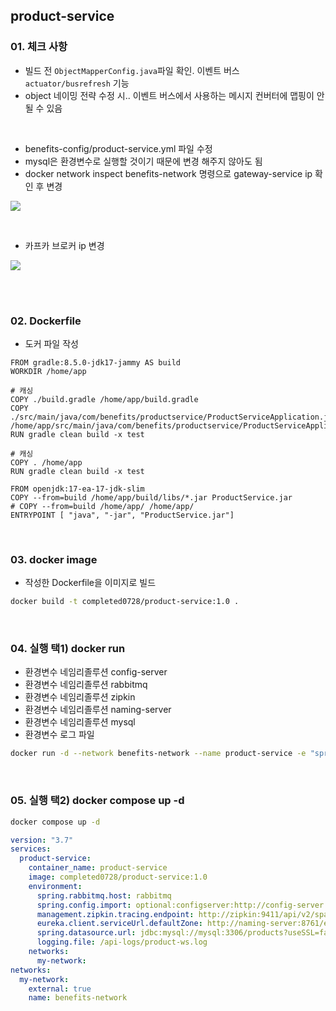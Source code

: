 ## product-service

### 01. 체크 사항

- 빌드 전 `ObjectMapperConfig.java`파일 확인. 이벤트 버스 `actuator/busrefresh` 기능
- object 네이밍 전략 수정 시.. 이벤트 버스에서 사용하는 메시지 컨버터에 맵핑이 안될 수 있음

<br>

- benefits-config/product-service.yml 파일 수정
- mysql은 환경변수로 실행할 것이기 때문에 변경 해주지 않아도 됨
- docker network inspect benefits-network 명령으로 gateway-service ip 확인 후 변경

![](https://velog.velcdn.com/images/develing1991/post/d68e1b17-b1e1-4b81-b420-e4887dd49ea1/image.png)

<br>

- 카프카 브로커 ip 변경

![](https://velog.velcdn.com/images/develing1991/post/64c7cad5-a103-44b6-9059-6b9dbdbcfca1/image.png)

<br>
<br>

### 02. Dockerfile

- 도커 파일 작성

```docker
FROM gradle:8.5.0-jdk17-jammy AS build
WORKDIR /home/app

# 캐싱
COPY ./build.gradle /home/app/build.gradle
COPY ./src/main/java/com/benefits/productservice/ProductServiceApplication.java /home/app/src/main/java/com/benefits/productservice/ProductServiceApplication.java
RUN gradle clean build -x test

# 캐싱
COPY . /home/app
RUN gradle clean build -x test

FROM openjdk:17-ea-17-jdk-slim
COPY --from=build /home/app/build/libs/*.jar ProductService.jar
# COPY --from=build /home/app/ /home/app/
ENTRYPOINT [ "java", "-jar", "ProductService.jar"]
```

<br>

### 03. docker image

- 작성한 Dockerfile을 이미지로 빌드

```bash
docker build -t completed0728/product-service:1.0 .
```

<br>

### 04. 실행 택1) docker run

- 환경변수 네임리졸루션 config-server
- 환경변수 네임리졸루션 rabbitmq
- 환경변수 네임리졸루션 zipkin
- 환경변수 네임리졸루션 naming-server
- 환경변수 네임리졸루션 mysql
- 환경변수 로그 파일

```bash
docker run -d --network benefits-network --name product-service -e "spring.config.import=optional:configserver:http://config-server:8888" -e "spring.rabbitmq.host=rabbitmq" -e "management.zipkin.tracing.endpoint=http://zipkin:9411/api/v2/spans" -e "eureka.client.serviceUrl.defaultZone=http://naming-server:8761/eureka" -e "spring.datasource.url: jdbc:mysql://mysql:3306/products?useSSL=false&useUnicode=true&allowPublicKeyRetrieval=true" -e "logging.file=/api-logs/product-ws.log" completed0728/product-service:1.0
```

<br>

### 05. 실행 택2) docker compose up -d

```bash
docker compose up -d
```

```yml
version: "3.7"
services:
  product-service:
    container_name: product-service
    image: completed0728/product-service:1.0
    environment:
      spring.rabbitmq.host: rabbitmq
      spring.config.import: optional:configserver:http://config-server:8888
      management.zipkin.tracing.endpoint: http://zipkin:9411/api/v2/spans
      eureka.client.serviceUrl.defaultZone: http://naming-server:8761/eureka
      spring.datasource.url: jdbc:mysql://mysql:3306/products?useSSL=false&useUnicode=true&allowPublicKeyRetrieval=true
      logging.file: /api-logs/product-ws.log
    networks:
      my-network:
networks:
  my-network:
    external: true
    name: benefits-network
```
